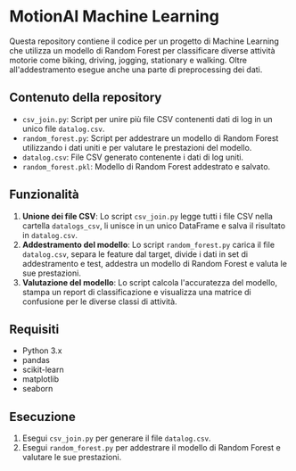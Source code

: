 # MotionAI Machine Learning

Questa repository contiene il codice per un progetto di Machine Learning che utilizza un modello di Random Forest per classificare diverse attività motorie come biking, driving, jogging, stationary e walking. Oltre all'addestramento esegue anche una parte di preprocessing dei dati.

## Contenuto della repository

- `csv_join.py`: Script per unire più file CSV contenenti dati di log in un unico file `datalog.csv`.
- `random_forest.py`: Script per addestrare un modello di Random Forest utilizzando i dati uniti e per valutare le prestazioni del modello.
- `datalog.csv`: File CSV generato contenente i dati di log uniti.
- `random_forest.pkl`: Modello di Random Forest addestrato e salvato.

## Funzionalità

1. **Unione dei file CSV**: Lo script `csv_join.py` legge tutti i file CSV nella cartella `datalogs_csv`, li unisce in un unico DataFrame e salva il risultato in `datalog.csv`.
2. **Addestramento del modello**: Lo script `random_forest.py` carica il file `datalog.csv`, separa le feature dal target, divide i dati in set di addestramento e test, addestra un modello di Random Forest e valuta le sue prestazioni.
3. **Valutazione del modello**: Lo script calcola l'accuratezza del modello, stampa un report di classificazione e visualizza una matrice di confusione per le diverse classi di attività.

## Requisiti

- Python 3.x
- pandas
- scikit-learn
- matplotlib
- seaborn

## Esecuzione

1. Esegui `csv_join.py` per generare il file `datalog.csv`.
2. Esegui `random_forest.py` per addestrare il modello di Random Forest e valutare le sue prestazioni.
